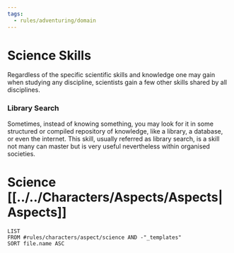 ```yaml
---
tags:
  - rules/adventuring/domain
---
```

# Science Skills
Regardless of the specific scientific skills and knowledge one may gain when studying any discipline, scientists gain a few other skills shared by all disciplines.

### Library Search
Sometimes, instead of knowing something, you may look for it in some structured or compiled repository of knowledge, like a library, a database, or even the internet. This skill, usually referred as library search, is a skill not many can master but is very useful nevertheless within organised societies.


# Science [[../../Characters/Aspects/Aspects|Aspects]]
```dataview
LIST
FROM #rules/characters/aspect/science AND -"_templates"
SORT file.name ASC
```
